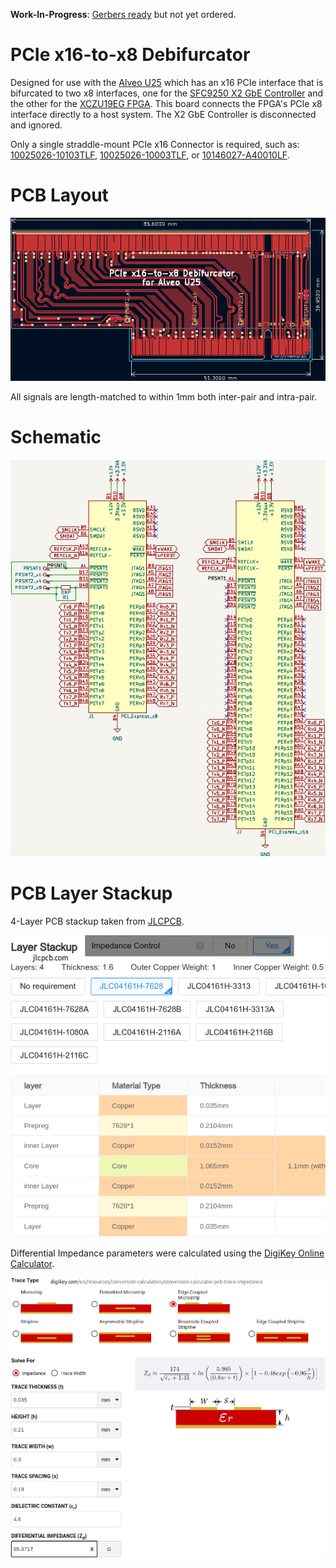 **Work-In-Progress**: [Gerbers ready](https://github.com/mwrnd/PCIe_x16-to-x8_Debifurcator/releases/tag/v0.1.1-alpha) but not yet ordered.


# PCIe x16-to-x8 Debifurcator

Designed for use with the [Alveo U25](https://www.xilinx.com/products/boards-and-kits/alveo/u25.html) which has an x16 PCIe interface that is bifurcated to two x8 interfaces, one for the [SFC9250 X2 GbE Controller](https://www.xilinx.com/products/boards-and-kits/x2-series.html) and the other for the [XCZU19EG FPGA](https://www.xilinx.com/products/silicon-devices/soc/zynq-ultrascale-mpsoc.html#eg). This board connects the FPGA's PCIe x8 interface directly to a host system. The X2 GbE Controller is disconnected and ignored.

Only a single straddle-mount PCIe x16 Connector is required, such as: [10025026-10103TLF](https://www.trustedparts.com/en/search/10025026-10103TLF), [10025026-10003TLF](https://www.trustedparts.com/en/search/10025026-10003TLF), or [10146027-A40010LF](https://www.trustedparts.com/en/search/10146027-A40010LF).


# PCB Layout

![PCIe x16-to-x8 Debifurcator PCB Layout](img/PCIe_x16-to-x8_Debifurcator_PCB_Layout.png)

All signals are length-matched to within 1mm both inter-pair and intra-pair.


# Schematic

![PCIe x16-to-x8 Debifurcator Schematic](img/PCIe_x16-to-x8_Debifurcator_Schematic.png)


# PCB Layer Stackup

4-Layer PCB stackup taken from [JLCPCB](https://jlcpcb.com/capabilities/pcb-capabilities).

![PCB Layer Stackup](img/Layer_Stackup.png)

Differential Impedance parameters were calculated using the [DigiKey Online Calculator](https://www.digikey.com/en/resources/conversion-calculators/conversion-calculator-pcb-trace-impedance).

![PCB Differential Impedance Calculation](img/PCB_Impedance_0.30mm_0.18mm_on_0.21mm_7628.png)

